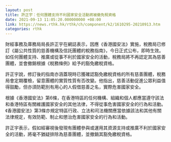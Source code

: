 ```yaml
---
layout: post
title: 許正宇：任何團體支持不利國家安全活動將被撤免稅資格
date: 2021-09-13 11:05:20.000000000 +08:00
link: https://news.rthk.hk/rthk/ch/component/k2/1610295-20210913.htm
categories: rthk
---
```


財經事務及庫務局局長許正宇在網誌表示，因應《香港國安法》實施，稅務局已修訂《屬公共性質的慈善機構及信託團體的稅務指南》，今日正式公布，即時生效。如任何團體支持、推廣或從事不利於國家安全的活動，稅務局將不再認定其為慈善團體，並會撤銷根據《稅務條例》給予的豁免繳稅資格。

許正宇說，修訂後的指南亦涵蓋現時已獲確認豁免繳稅資格的所有慈善團體，稅務局會定期覆檢，留意團體的實質性質有否改變。他指出，慈善活動促進公眾利益值得鼓勵，但亦須防範別有用心的人假借慈善之名，實際危害國家安全。

根據《香港國安法》第6條，在香港特區的任何機構、組織和個人都應當遵守該法和香港特區有關維護國家安全的其他法律，不得從事危害國家安全的行為和活動。《香港國安法》第3條亦規定特區行政、立法和司法機關應當依據該法和其他有關法律規定，有效防範、制止和懲治危害國家安全的行為和活動。

許正宇表示，假如經審視後發現有團體參與或運用其資源支持或推廣不利於國家安全的活動，將毫不猶疑排除為慈善團體，並撤銷其豁免繳稅資格。
